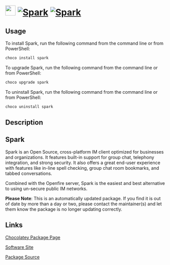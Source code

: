 ﻿# <img src="https://cdn.jsdelivr.net/gh/mkevenaar/chocolatey-packages@5ba00a7d7af3ba4d40acabfaa8c37fa14d43fdce/icons/spark.png" width="32" height="32"/> [![Spark](https://img.shields.io/chocolatey/v/spark.svg?label=Spark)](https://community.chocolatey.org/packages/spark) [![Spark](https://img.shields.io/chocolatey/dt/spark.svg)](https://community.chocolatey.org/packages/spark)

## Usage

To install Spark, run the following command from the command line or from PowerShell:

```powershell
choco install spark
```

To upgrade Spark, run the following command from the command line or from PowerShell:

```powershell
choco upgrade spark
```

To uninstall Spark, run the following command from the command line or from PowerShell:

```powershell
choco uninstall spark
```

## Description

## Spark

Spark is an Open Source, cross-platform IM client optimized for businesses and organizations. It features built-in support for group chat, telephony integration, and strong security. It also offers a great end-user experience with features like in-line spell checking, group chat room bookmarks, and tabbed conversations.

Combined with the Openfire server, Spark is the easiest and best alternative to using un-secure public IM networks.

**Please Note**: This is an automatically updated package. If you find it is
out of date by more than a day or two, please contact the maintainer(s) and
let them know the package is no longer updating correctly.


## Links

[Chocolatey Package Page](https://community.chocolatey.org/packages/spark)

[Software Site](https://www.igniterealtime.org/projects/spark)

[Package Source](https://github.com/mkevenaar/chocolatey-packages/tree/master/automatic/spark)


